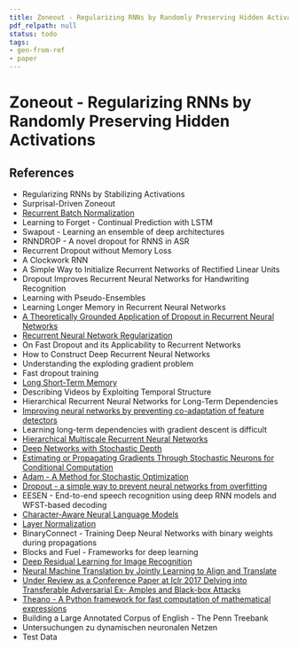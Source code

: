 ```yaml
---
title: Zoneout - Regularizing RNNs by Randomly Preserving Hidden Activations
pdf_relpath: null
status: todo
tags:
- gen-from-ref
- paper
---
```


# Zoneout - Regularizing RNNs by Randomly Preserving Hidden Activations

## References

- Regularizing RNNs by Stabilizing Activations
- Surprisal-Driven Zoneout
- [Recurrent Batch Normalization](./recurrent-batch-normalization.md)
- Learning to Forget - Continual Prediction with LSTM
- Swapout - Learning an ensemble of deep architectures
- RNNDROP - A novel dropout for RNNS in ASR
- Recurrent Dropout without Memory Loss
- A Clockwork RNN
- A Simple Way to Initialize Recurrent Networks of Rectified Linear Units
- Dropout Improves Recurrent Neural Networks for Handwriting Recognition
- Learning with Pseudo-Ensembles
- Learning Longer Memory in Recurrent Neural Networks
- [A Theoretically Grounded Application of Dropout in Recurrent Neural Networks](./a-theoretically-grounded-application-of-dropout-in-recurrent-neural-networks.md)
- [Recurrent Neural Network Regularization](./recurrent-neural-network-regularization.md)
- On Fast Dropout and its Applicability to Recurrent Networks
- How to Construct Deep Recurrent Neural Networks
- Understanding the exploding gradient problem
- Fast dropout training
- [Long Short-Term Memory](./long-short-term-memory.md)
- Describing Videos by Exploiting Temporal Structure
- Hierarchical Recurrent Neural Networks for Long-Term Dependencies
- [Improving neural networks by preventing co-adaptation of feature detectors](./improving-neural-networks-by-preventing-co-adaptation-of-feature-detectors.md)
- Learning long-term dependencies with gradient descent is difficult
- [Hierarchical Multiscale Recurrent Neural Networks](./hierarchical-multiscale-recurrent-neural-networks.md)
- [Deep Networks with Stochastic Depth](./deep-networks-with-stochastic-depth.md)
- [Estimating or Propagating Gradients Through Stochastic Neurons for Conditional Computation](./estimating-or-propagating-gradients-through-stochastic-neurons-for-conditional-computation.md)
- [Adam - A Method for Stochastic Optimization](./adam-a-method-for-stochastic-optimization.md)
- [Dropout - a simple way to prevent neural networks from overfitting](./dropout-a-simple-way-to-prevent-neural-networks-from-overfitting.md)
- EESEN - End-to-end speech recognition using deep RNN models and WFST-based decoding
- [Character-Aware Neural Language Models](./character-aware-neural-language-models.md)
- [Layer Normalization](./layer-normalization.md)
- BinaryConnect - Training Deep Neural Networks with binary weights during propagations
- Blocks and Fuel - Frameworks for deep learning
- [Deep Residual Learning for Image Recognition](./deep-residual-learning-for-image-recognition.md)
- [Neural Machine Translation by Jointly Learning to Align and Translate](./neural-machine-translation-by-jointly-learning-to-align-and-translate.md)
- [Under Review as a Conference Paper at Iclr 2017 Delving into Transferable Adversarial Ex- Amples and Black-box Attacks](./under-review-as-a-conference-paper-at-iclr-2017-delving-into-transferable-adversarial-ex-amples-and-black-box-attacks.md)
- [Theano - A Python framework for fast computation of mathematical expressions](./theano-a-python-framework-for-fast-computation-of-mathematical-expressions.md)
- Building a Large Annotated Corpus of English - The Penn Treebank
- Untersuchungen zu dynamischen neuronalen Netzen
- Test Data
